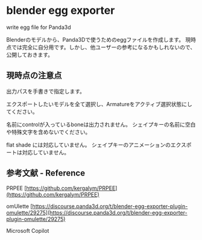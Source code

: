# blender egg exporter
write egg file for Panda3d

Blenderのモデルから、Panda3Dで使うためのeggファイルを作成します。
現時点では完全に自分用です。しかし、他ユーザーの参考になるかもしれないので、公開しておきます。

## 現時点の注意点
出力パスを手書きで指定します。

エクスポートしたいモデルを全て選択し、Armatureをアクティブ選択状態にしてください。

名前にcontrolが入っているboneは出力されません。
シェイプキーの名前に空白や特殊文字を含めないでください。

flat shade には対応していません。
シェイプキーのアニメーションのエクスポートは対応していません。

## 参考文献 - Reference
PRPEE
[https://github.com/kergalym/PRPEE](https://github.com/kergalym/PRPEE)

omUlette
[https://discourse.panda3d.org/t/blender-egg-exporter-plugin-omulette/29275](https://discourse.panda3d.org/t/blender-egg-exporter-plugin-omulette/29275)

Microsoft Copilot
